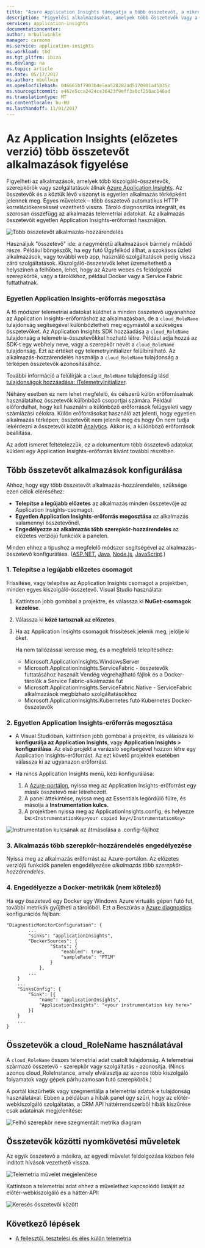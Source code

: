 ```yaml
---
title: "Azure Application Insights támogatja a több összetevőt, a mikroszolgáltatások létrehozására és a tárolók |} Microsoft Docs"
description: "Figyelési alkalmazásokat, amelyek több összetevők vagy a teljesítmény- és használati szerepkörök állnak."
services: application-insights
documentationcenter: 
author: mrbullwinkle
manager: carmonm
ms.service: application-insights
ms.workload: tbd
ms.tgt_pltfrm: ibiza
ms.devlang: na
ms.topic: article
ms.date: 05/17/2017
ms.author: mbullwin
ms.openlocfilehash: 046661bf7903b4e5ea528282ad5170901a45b35c
ms.sourcegitcommit: e462e5cca2424ce36423f9eff3a0cf250ac146ad
ms.translationtype: MT
ms.contentlocale: hu-HU
ms.lasthandoff: 11/01/2017
---
```

# <a name="monitor-multi-component-applications-with-application-insights-preview"></a>Az Application Insights (előzetes verzió) több összetevőt alkalmazások figyelése

Figyelheti az alkalmazások, amelyek több kiszolgáló-összetevők, szerepkörök vagy szolgáltatások állnak [Azure Application Insights](app-insights-overview.md). Az összetevők és a köztük lévő viszonyt is egyetlen alkalmazás térképként jelennek meg. Egyes műveletek – több összetevő automatikus HTTP korrelációkereséssel vezethető vissza. Tároló diagnosztika integrált, és szorosan összefügg az alkalmazás telemetriai adatokat. Az alkalmazás összetevőit egyetlen Application Insights-erőforrást használjon. 

![Több összetevőt alkalmazás-hozzárendelés](./media/app-insights-monitor-multi-role-apps/app-map.png)

Használjuk "összetevő" ide: a nagyméretű alkalmazások bármely működő része. Például böngészők, ha egy futó Ügyfélkód állhat, a szokásos üzleti alkalmazások, vagy további web app, használó szolgáltatások pedig vissza záró szolgáltatások. Kiszolgáló-összetevők lehet üzemeltethető a helyszínen a felhőben, lehet, hogy az Azure webes és feldolgozói szerepkörök, vagy a tárolókhoz, például Docker vagy a Service Fabric futtathatnak. 

### <a name="sharing-a-single-application-insights-resource"></a>Egyetlen Application Insights-erőforrás megosztása 

A fő módszer telemetriai adatokat küldhet a minden összetevő ugyanahhoz az Application Insights-erőforráshoz az alkalmazásban, de a `cloud_RoleName` tulajdonság segítségével különböztetheti meg egymástól a szükséges összetevőket. Az Application Insights SDK hozzáadása a `cloud_RoleName` tulajdonság a telemetria-összetevőkkel hozható létre. Például adja hozzá az SDK-t egy webhely neve, vagy a szerepkör nevét a `cloud_RoleName` tulajdonság. Ezt az értéket egy telemetryinitializer felülbírálható. Az alkalmazás-hozzárendelés használja a `cloud_RoleName` tulajdonság a térképen összetevők azonosításához.

További információ a felülírják a `cloud_RoleName` tulajdonság lásd [tulajdonságok hozzáadása: ITelemetryInitializer](app-insights-api-filtering-sampling.md#add-properties-itelemetryinitializer).  

Néhány esetben ez nem lehet megfelelő, és célszerű külön erőforrásainak használatához összetevők különböző csoportjai számára. Például előfordulhat, hogy kell használni a különböző erőforrások felügyeleti vagy számlázási célokra. Külön erőforrásokat használó azt jelenti, hogy egyetlen alkalmazás térképen; összetevőit nem jelenik meg és hogy Ön nem tudja lekérdezni a összetevői között [Analytics](app-insights-analytics.md). Akkor is, a különböző erőforrások beállítása.

Az adott ismeret feltételezzük, ez a dokumentum több összetevő adatokat küldeni egy Application Insights-erőforrás kívánt további részében.

## <a name="configure-multi-component-applications"></a>Több összetevőt alkalmazások konfigurálása

Ahhoz, hogy egy több összetevőt alkalmazás-hozzárendelés, szüksége ezen célok eléréséhez:

* **Telepítse a legújabb előzetes** az alkalmazás minden összetevője az Application Insights-csomagot. 
* **Egyetlen Application Insights-erőforrás megosztása** az alkalmazás valamennyi összetevőnél.
* **Engedélyezze az alkalmazás több szerepkör-hozzárendelés** az előzetes verziójú funkciók a panelen.

Minden ehhez a típushoz a megfelelő módszer segítségével az alkalmazás-összetevő konfigurálása. ([ASP.NET](app-insights-asp-net.md), [Java](app-insights-java-get-started.md), [Node.js](app-insights-nodejs.md), [JavaScript](app-insights-javascript.md).)

### <a name="1-install-the-latest-pre-release-package"></a>1. Telepítse a legújabb előzetes csomagot

Frissítése, vagy telepítse az Application Insights csomagot a projektben, minden egyes kiszolgáló-összetevő. Visual Studio használata:

1. Kattintson jobb gombbal a projektre, és válassza ki **NuGet-csomagok kezelése**. 
2. Válassza ki **közé tartoznak az előzetes**.
3. Ha az Application Insights csomagok frissítések jelenik meg, jelölje ki őket. 

    Ha nem tallózással keresse meg, és a megfelelő telepítéséhez:
    
    * Microsoft.ApplicationInsights.WindowsServer
    * Microsoft.ApplicationInsights.ServiceFabric - összetevők futtatásához használt Vendég végrehajtható fájlok és a Docker-tárolók a Service Fabric-alkalmazás fut
    * Microsoft.ApplicationInsights.ServiceFabric.Native - ServiceFabric alkalmazások megbízható szolgáltatásokhoz
    * Microsoft.ApplicationInsights.Kubernetes futó Kubernetes Docker-összetevők

### <a name="2-share-a-single-application-insights-resource"></a>2. Egyetlen Application Insights-erőforrás megosztása

* A Visual Studióban, kattintson jobb gombbal a projektre, és válassza ki **konfigurálja az Application Insights**, vagy **Application Insights > konfigurálása**. Az első projekt a varázsló segítségével hozzon létre egy Application Insights-erőforrást. Az ezt követő projektek esetében válassza ki az ugyanazon erőforrást.
* Ha nincs Application Insights menü, kézi konfigurálása:

   1. A [Azure-portálon](https://portal,azure.com), nyissa meg az Application Insights-erőforrást egy másik összetevő már létrehozott.
   2. A panel áttekintése, nyissa meg az Essentials legördülő fülre, és másolja a **Instrumentation kulcs.**
   3. A projektben nyissa meg az ApplicationInsights.config, és helyezze be:`<InstrumentationKey>your copied key</InstrumentationKey>`

![Instrumentation kulcsának az átmásolása a .config-fájlhoz](./media/app-insights-monitor-multi-role-apps/copy-instrumentation-key.png)


### <a name="3-enable-multi-role-application-map"></a>3. Alkalmazás több szerepkör-hozzárendelés engedélyezése

Nyissa meg az alkalmazás erőforrást az Azure-portálon. Az előzetes verziójú funkciók panelen engedélyezése *alkalmazás több szerepkör-hozzárendelés*.

### <a name="4-enable-docker-metrics-optional"></a>4. Engedélyezze a Docker-metrikák (nem kötelező) 

Ha egy összetevő egy Docker egy Windows Azure virtuális gépen futó fut, további metrikák gyűjtheti a tárolóból. Ezt a Beszúrás a [Azure diagnostics](../monitoring-and-diagnostics/azure-diagnostics.md) konfigurációs fájlban:

```
"DiagnosticMonitorConfiguration": {
        ...
        "sinks": "applicationInsights",
        "DockerSources": {
                "Stats": {
                    "enabled": true,
                    "sampleRate": "PT1M"
                }
            },
        ...
    }
    ...   
    "SinksConfig": {
        "Sink": [{
            "name": "applicationInsights",
            "ApplicationInsights": "<your instrumentation key here>"
        }]
    }
    ...
}

```

## <a name="use-cloudrolename-to-separate-components"></a>Összetevők a cloud_RoleName használatával

A `cloud_RoleName` összes telemetriai adat csatolt tulajdonság. A telemetriai származó összetevő - szerepkör vagy szolgáltatás - azonosítja. (Nincs azonos cloud_RoleInstance, amely elválasztja az azonos több kiszolgáló folyamatok vagy gépek párhuzamosan futó szerepkörök.)

A portál kiszűrhetik vagy szegmentálja a telemetriai adatok e tulajdonság használatával. Ebben a példában a hibák panel úgy szűri, hogy az előtér-webkiszolgáló szolgáltatás, a CRM API háttérrendszerből hibák kiszűrése csak adatainak megjelenítése:

![Felhő szerepkör neve szegmentált metrika diagram](./media/app-insights-monitor-multi-role-apps/cloud-role-name.png)

## <a name="trace-operations-between-components"></a>Összetevők közötti nyomkövetési műveletek

Az egyik összetevő a másikra, az egyedi művelet feldolgozása közben felé indított hívások vezethető vissza.


![Telemetria művelet megjelenítése](./media/app-insights-monitor-multi-role-apps/show-telemetry-for-operation.png)

Kattintson a telemetriai adat ehhez a művelethez kapcsolódó listáját az előtér-webkiszolgáló és a háttér-API:

![Keresés összetevői között](./media/app-insights-monitor-multi-role-apps/search-across-components.png)


## <a name="next-steps"></a>Következő lépések

* [A fejlesztői, tesztelési és éles külön telemetria](app-insights-separate-resources.md)
